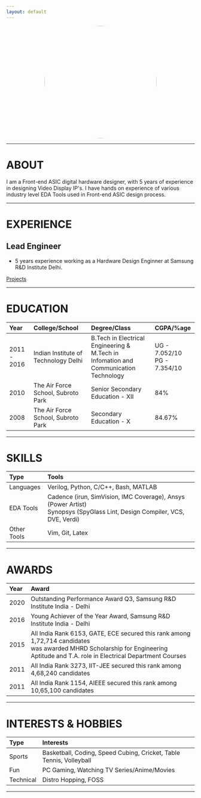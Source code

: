 ```yaml
---
layout: default
---
```


<link rel="icon" href="https://gs1293.github.io/favicon.ico?v=2"/>

<p align="center">
  <img src="https://avatars.githubusercontent.com/u/10797560" height="auto" width="300" style="border-radius:50%"><br>
</p>

---

# ABOUT

I am a Front-end ASIC digital hardware designer, with 5 years of experience in designing Video Display IP's.
I have hands on experience of various industry level EDA Tools used in Front-end ASIC design process.

---

# EXPERIENCE

## Lead Engineer
- 5 years experience working as a Hardware Design Enginner at Samsung R&D Institute Delhi.

[Projects](projects.md)

---

# EDUCATION

| Year        | College/School                       | Degree/Class                                                                            | CGPA/%age                      |
| :----       | :----                                | :----                                                                                   | :----                          |
| 2011 - 2016 | Indian Institute of Technology Delhi | B.Tech in Electrical Engineering &<br>M.Tech in Infomation and Communication Technology | UG - 7.052/10<br>PG - 7.354/10 |
| 2010        | The Air Force School, Subroto Park   | Senior Secondary Education - XII                                                        | 84%                            |
| 2008        | The Air Force School, Subroto Park   | Secondary Education - X                                                                 | 84.67%                         |

---

# SKILLS

| Type        | Tools                                                                                                                       |
| :---        | :---                                                                                                                        |
| Languages   | Verilog, Python, C/C++, Bash, MATLAB                                                                                        |
| EDA Tools   | Cadence (irun, SimVision, IMC Coverage), Ansys (Power Artist)<br>Synopsys (SpyGlass Lint, Design Compiler, VCS, DVE, Verdi) |
| Other Tools | Vim, Git, Latex                                                                                                             |

---

# AWARDS

| Year | Award                                                                    | 
| :--- | :---                                                                     |
| 2020 | Outstanding Performance Award Q3, Samsung R&D Institute India - Delhi    |
| 2016 | Young Achiever of the Year Award, Samsung R&D Institute India - Delhi    |
| 2015 | All India Rank 6153, GATE, ECE secured this rank among 1,72,714 candidates<br>was awarded MHRD Scholarship for Engineering Aptitude and T.A. role in Electrical Department Courses |
| 2011 | All India Rank 3273, IIT-JEE secured this rank among 4,68,240 candidates |
| 2011 | All India Rank 1154, AIEEE secured this rank among 10,65,100 candidates  |

---

# INTERESTS & HOBBIES

| Type      | Interests                                                           |
| :---      | :---                                                                |
| Sports    | Basketball, Coding, Speed Cubing, Cricket, Table Tennis, Volleyball |
| Fun       | PC Gaming, Watching TV Series/Anime/Movies                          |
| Technical | Distro Hopping, FOSS                                                |

---
